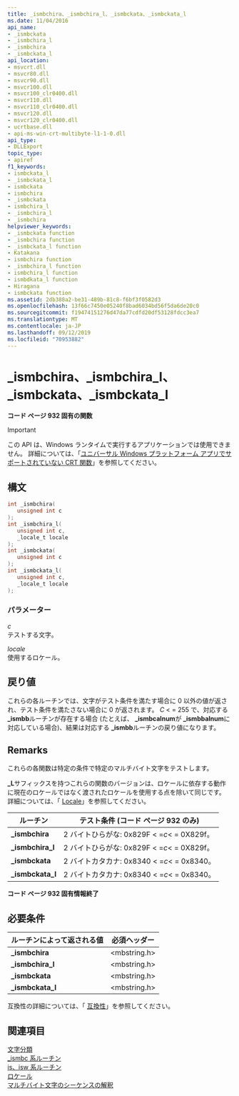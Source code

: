 ```yaml
---
title: _ismbchira、_ismbchira_l、_ismbckata、_ismbckata_l
ms.date: 11/04/2016
api_name:
- _ismbckata
- _ismbchira_l
- _ismbchira
- _ismbckata_l
api_location:
- msvcrt.dll
- msvcr80.dll
- msvcr90.dll
- msvcr100.dll
- msvcr100_clr0400.dll
- msvcr110.dll
- msvcr110_clr0400.dll
- msvcr120.dll
- msvcr120_clr0400.dll
- ucrtbase.dll
- api-ms-win-crt-multibyte-l1-1-0.dll
api_type:
- DLLExport
topic_type:
- apiref
f1_keywords:
- ismbckata_l
- _ismbckata_l
- ismbckata
- ismbchira
- _ismbckata
- ismbchira_l
- _ismbchira_l
- _ismbchira
helpviewer_keywords:
- _ismbckata function
- _ismbchira function
- _ismbckata_l function
- Katakana
- ismbchira function
- _ismbchira_l function
- ismbchira_l function
- ismbdkata_l function
- Hiragana
- ismbckata function
ms.assetid: 2db388a2-be31-489b-81c8-f6bf3f0582d3
ms.openlocfilehash: 13f66c7450e05240f8bad6034bd56f5da6de20c0
ms.sourcegitcommit: f19474151276d47da77cdfd20df53128fdcc3ea7
ms.translationtype: MT
ms.contentlocale: ja-JP
ms.lasthandoff: 09/12/2019
ms.locfileid: "70953882"
---
```

# <a name="_ismbchira-_ismbchira_l-_ismbckata-_ismbckata_l"></a>_ismbchira、_ismbchira_l、_ismbckata、_ismbckata_l

**コード ページ 932 固有の関数**

> [!IMPORTANT]
> この API は、Windows ランタイムで実行するアプリケーションでは使用できません。 詳細については、「[ユニバーサル Windows プラットフォーム アプリでサポートされていない CRT 関数](../../cppcx/crt-functions-not-supported-in-universal-windows-platform-apps.md)」を参照してください。

## <a name="syntax"></a>構文

```C
int _ismbchira(
   unsigned int c
);
int _ismbchira_l(
   unsigned int c,
   _locale_t locale
);
int _ismbckata(
   unsigned int c
);
int _ismbckata_l(
   unsigned int c,
   _locale_t locale
);
```

### <a name="parameters"></a>パラメーター

*c*<br/>
テストする文字。

*locale*<br/>
使用するロケール。

## <a name="return-value"></a>戻り値

これらの各ルーチンでは、文字がテスト条件を満たす場合に 0 以外の値が返され、テスト条件を満たさない場合に 0 が返されます。 *C* < = 255 で、対応する **_ismbb**ルーチンが存在する場合 (たとえば、 **_ismbcalnum**が **_ismbbalnum**に対応している場合)、結果は対応する **_ismbb**ルーチンの戻り値になります。

## <a name="remarks"></a>Remarks

これらの各関数は特定の条件で特定のマルチバイト文字をテストします。

**_L**サフィックスを持つこれらの関数のバージョンは、ロケールに依存する動作に現在のロケールではなく渡されたロケールを使用する点を除いて同じです。 詳細については、「 [Locale](../../c-runtime-library/locale.md)」を参照してください。

|ルーチン|テスト条件 (コード ページ 932 のみ)|
|-------------|-------------------------------------------|
|**_ismbchira**|2 バイトひらがな: 0x829F < =*c*< = 0X829f。|
|**_ismbchira_l**|2 バイトひらがな: 0x829F < =*c*< = 0X829f。|
|**_ismbckata**|2 バイトカタカナ: 0x8340 < =*c*< = 0x8340。|
|**_ismbckata_l**|2 バイトカタカナ: 0x8340 < =*c*< = 0x8340。|

**コード ページ 932 固有情報終了**

## <a name="requirements"></a>必要条件

|ルーチンによって返される値|必須ヘッダー|
|-------------|---------------------|
|**_ismbchira**|\<mbstring.h>|
|**_ismbchira_l**|\<mbstring.h>|
|**_ismbckata**|\<mbstring.h>|
|**_ismbckata_l**|\<mbstring.h>|

互換性の詳細については、「 [互換性](../../c-runtime-library/compatibility.md)」を参照してください。

## <a name="see-also"></a>関連項目

[文字分類](../../c-runtime-library/character-classification.md)<br/>
[_ismbc 系ルーチン](../../c-runtime-library/ismbc-routines.md)<br/>
[is、isw 系ルーチン](../../c-runtime-library/is-isw-routines.md)<br/>
[ロケール](../../c-runtime-library/locale.md)<br/>
[マルチバイト文字のシーケンスの解釈](../../c-runtime-library/interpretation-of-multibyte-character-sequences.md)<br/>
